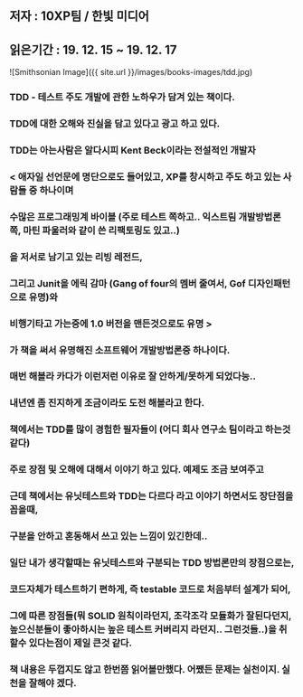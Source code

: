 ## 저자 : 10XP팀  / 한빛 미디어

## 읽은기간 : 19. 12. 15  ~ 19. 12. 17

![Smithsonian Image]({{ site.url }}/images/books-images/tdd.jpg)

### TDD - 테스트 주도 개발에 관한 노하우가 담겨 있는 책이다.

### TDD에 대한 오해와 진실을 담고 있다고 광고 하고 있다.

### TDD는 아는사람은 알다시피 Kent Beck이라는 전설적인 개발자

### < 애자일 선언문에 명단으로도 들어있고, XP를 창시하고 주도 하고 있는 사람들 중 하나이며

### 수많은 프로그래밍계 바이블 (주로 테스트 쪽하고.. 익스트림 개발방법론 쪽, 마틴 파울러와 같이 쓴 리팩토링도 있고..)

### 을 저서로 남기고 있는 리빙 레전드,

### 그리고 Junit을 에릭 감마 (Gang of four의 멤버 줄여서, Gof 디자인패턴으로 유명)와

### 비행기타고 가는중에 1.0 버전을 맨든것으로도 유명 >

### 가 책을 써서 유명해진 소프트웨어 개발방법론중 하나이다.

### 매번 해볼라 카다가 이런저런 이유로 잘 안하게/못하게 되었다능..

### 내년엔 좀 진지하게 조금이라도 도전 해볼라고 한다.

### 책에서는 TDD를 많이 경험한 필자들이 (어디 회사 연구소 팀이라고 하는것 같다)

### 주로 장점 및 오해에 대해서 이야기 하고 있다. 예제도 조금 보여주고

### 근데 책에서는 유닛테스트와 TDD는 다르다 라고 이야기 하면서도 장단점을 꼽을때,

### 구분을 안하고 혼동해서 쓰고 있는 느낌이 있긴한데..

### 일단 내가 생각할때는 유닛테스트와 구분되는 TDD 방법론만의 장점으로는,

### 코드자체가 테스트하기 편하게, 즉 testable 코드로 처음부터 설계가 되어,

### 그에 따른 장점들(뭐 SOLID 원칙이라던지, 조각조각 모듈화가 잘된다던지, 높으신분들이 좋아하시는 높은 테스트 커버리지 라던지.. 그런것들..)을 취할수 있다는점이 제일 큰것 같다.

### 책 내용은 두껍지도 않고 한번쯤 읽어볼만했다. 어쨌든 문제는 실천이지. 실천을 잘해야 겠다.
